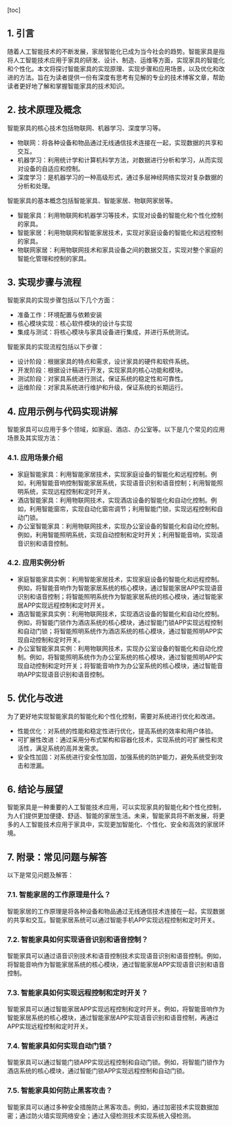 
[toc]                    
                
                
## 1. 引言

随着人工智能技术的不断发展，家居智能化已成为当今社会的趋势。智能家具是指将人工智能技术应用于家具的研发、设计、制造、运维等方面，实现家具的智能化和个性化。本文将探讨智能家具的实现原理、实现步骤和应用场景，以及优化和改进的方法。旨在为读者提供一份有深度有思考有见解的专业的技术博客文章，帮助读者更好地了解和掌握智能家具的技术知识。

## 2. 技术原理及概念

智能家具的核心技术包括物联网、机器学习、深度学习等。

- 物联网：将各种设备和物品通过无线通信技术连接在一起，实现数据的共享和交互。
- 机器学习：利用统计学和计算机科学方法，对数据进行分析和学习，从而实现对设备的自适应和控制。
- 深度学习：是机器学习的一种高级形式，通过多层神经网络实现对复杂数据的分析和处理。

智能家具的基本概念包括智能家具、智能家居、物联网家居等。

- 智能家具：利用物联网和机器学习等技术，实现对设备的智能化和个性化控制的家具。
- 智能家居：利用物联网和智能家居技术，实现对家庭设备的智能化和远程控制的家具。
- 物联网家居：利用物联网技术和家具设备之间的数据交互，实现对整个家庭的智能化管理和控制的家具。

## 3. 实现步骤与流程

智能家具的实现步骤包括以下几个方面：

- 准备工作：环境配置与依赖安装
- 核心模块实现：核心软件模块的设计与实现
- 集成与测试：将核心模块与家具设备进行集成，并进行系统测试。

智能家具的实现流程包括以下步骤：

- 设计阶段：根据家具的特点和需求，设计家具的硬件和软件系统。
- 开发阶段：根据设计稿进行开发，实现家具的核心功能和模块。
- 测试阶段：对家具系统进行测试，保证系统的稳定性和可靠性。
- 运维阶段：对家具系统进行维护和升级，保证系统的长期运行。

## 4. 应用示例与代码实现讲解

智能家具可以应用于多个领域，如家庭、酒店、办公室等。以下是几个常见的应用场景及其实现方法：

### 4.1. 应用场景介绍

- 家庭智能家具：利用智能家居技术，实现家庭设备的智能化和远程控制。例如，利用智能音响控制智能家居系统，实现语音识别和语音控制；利用智能照明系统，实现远程控制和定时开关。
- 酒店智能家具：利用物联网技术，实现酒店设备的智能化和自动化控制。例如，利用智能窗帘，实现自动化窗帘调节；利用智能门锁，实现远程控制和自动门锁。
- 办公室智能家具：利用物联网技术，实现办公室设备的智能化和自动化控制。例如，利用智能照明系统，实现自动控制和定时开关；利用智能音响，实现语音识别和语音控制。

### 4.2. 应用实例分析

- 家庭智能家具实例：利用智能家居技术，实现家庭设备的智能化和远程控制。例如，将智能音响作为智能家居系统的核心模块，通过智能家居APP实现语音识别和语音控制；将智能照明系统作为智能家居系统的核心模块，通过智能家居APP实现远程控制和定时开关。
- 酒店智能家具实例：利用物联网技术，实现酒店设备的智能化和自动化控制。例如，将智能门锁作为酒店系统的核心模块，通过智能门锁APP实现远程控制和自动门锁；将智能照明系统作为酒店系统的核心模块，通过智能照明APP实现自动控制和定时开关。
- 办公室智能家具实例：利用物联网技术，实现办公室设备的智能化和自动化控制。例如，将智能照明系统作为办公室系统的核心模块，通过智能照明APP实现自动控制和定时开关；将智能音响作为办公室系统的核心模块，通过智能音响APP实现语音识别和语音控制。

## 5. 优化与改进

为了更好地实现智能家具的智能化和个性化控制，需要对系统进行优化和改进。

- 性能优化：对系统的性能和稳定性进行优化，提高系统的效率和用户体验。
- 可扩展性改进：通过采用分布式架构和容器化技术，实现系统的可扩展性和灵活性，满足系统的高并发需求。
- 安全性加固：对系统进行安全性加固，加强系统的防护能力，避免系统受到攻击和泄漏。

## 6. 结论与展望

智能家具是一种重要的人工智能技术应用，可以实现家具的智能化和个性化控制，为人们提供更加便捷、舒适、智能的家居生活。未来，智能家具将不断发展，将更多的人工智能技术应用于家具中，实现更加智能化、个性化、安全和高效的家居环境。

## 7. 附录：常见问题与解答

以下是常见问题及解答：

### 7.1. 智能家居的工作原理是什么？

智能家居的工作原理是将各种设备和物品通过无线通信技术连接在一起，实现数据的共享和交互。智能家居系统可以通过智能手机APP实现远程控制和定时开关。

### 7.2. 智能家具如何实现语音识别和语音控制？

智能家具可以通过语音识别技术和语音控制技术实现语音识别和语音控制。例如，将智能音响作为智能家居系统的核心模块，通过智能家居APP实现语音识别和语音控制。

### 7.3. 智能家具如何实现远程控制和定时开关？

智能家具可以通过智能家居APP实现远程控制和定时开关。例如，将智能音响作为智能家居系统的核心模块，通过智能家居APP实现语音识别和语音控制，再通过APP实现远程控制和定时开关。

### 7.4. 智能家具如何实现自动门锁？

智能家具可以通过智能门锁APP实现远程控制和自动门锁。例如，将智能门锁作为酒店系统的核心模块，通过智能门锁APP实现远程控制和自动门锁。

### 7.5. 智能家具如何防止黑客攻击？

智能家具可以通过多种安全措施防止黑客攻击。例如，通过加密技术实现数据加密；通过防火墙实现网络安全；通过入侵检测技术实现系统入侵检测。

